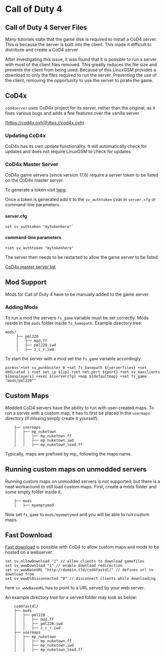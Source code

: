 # Call of Duty 4

## Call of Duty 4 Server Files

Many tutorials state that the game disk is required to install a CoD4 server. This is because the server is built into the client. This made it difficult to distribute and create a CoD4 server.

After investigating this issue, it was found that it is possible to run a server with most of the client files removed. This greatly reduces the file size and prevents the client from being used. Because of this LinuxGSM provides a download to only the files required to run the server. Preventing the use of the client, removing the opportunity to use the server to pirate the game.

## CoD4x

`cod4server` uses CoD4x project for its server, rather than the original, as it fixes various bugs and adds a few features over the vanilla server.

[https://cod4x.ovh](https://cod4x.ovh)

### Updating CoD4x

CoD4x has its own update functionality. It will automatically check for updates and does not require LinuxGSM to check for updates.

### CoD4x Master Server

CoD4x game servers (since version 17.6) require a server token to be listed on the CoD4x master server.

To generate a token visit [here](https://cod4master.cod4x.ovh/index.php?token\_generator=true).

Once a token is generated add it to the `sv_authtoken` cvar in `server.cfg` or command-line parameters.

#### server.cfg

```
set sv_authtoken "mytokenhere"`
```

#### command-line parameters

```
+set sv_authtoken "mytokenhere"
```

The server then needs to be restarted to allow the game server to be listed.

[CoD4x master server list](https://cod4master.cod4x.ovh/)

## Mod Support

Mods for Call of Duty 4 have to be manually added to the game server.

### Adding Mods

To run a mod the servers `fs_game` variable must be set correctly. Mods reside in the `mods` folder inside `fs_homepath`. Example directory tree:

```
mods/                                  
     ├── pml220                         
     │   ├── mod.ff                         
     │   ├── pml220.iwd                     
     │   ├── z_c_r.iwd
```

To start the server with a mod set the `fs_game` variable accordingly.

```
parms="+set sv_punkbuster 0 +set fs_basepath ${serverfiles} +set dedicated 1 +set net_ip ${ip} +set net_port ${port} +set sv_maxclients ${maxplayers} +exec ${servercfg} +map ${defaultmap} +set fs_game "mods/pml220""
```

## Custom Maps

Modded CoD4 servers have the ability to run with user-created maps. To run a server with a custom map, it has to first be placed in the `usermaps` directory (if missing simply create it yourself).

```
    ├── usermaps
    │   ├── mp_nuketown
    │   │   ├── mp_nuketown.ff
    │   │   ├── mp_nuketown.iwd
    │   │   ├── mp_nuketown_load.ff
```

Typically, maps are prefixed by mp\_ following the maps name.

## Running custom maps on unmodded servers

Running custom maps on unmodded servers is not supported, but there is a neat workaround to still load custom maps. First, create a mods folder and some empty folder inside it.

```
    ├── mods
    │   ├── myemptymod
```

Now set `fs_game` to `mods/myemptymod` and you will be able to run custom maps.

## Fast Download

[Fast download](../commands/fastdl.md) is possible with CoD4 to allow custom maps and mods to be hosted on a webserver.

```
set sv_allowDownload "1" // allow clients to download gamefiles
set sv_wwwDownload "1" // enable download redirection
set sv_wwwBaseURL "http://domain.tld/cod4fastdl/" // defines url to download from
set sv_wwwDlDisconnected "0" // disconnect clients while downloading
```

here `sv_wwwBaseURL` has to point to a URL served by your web server.

An example directory tree for a served folder may look as below:

```
    cod4fastdl/
    ├── mods
    │   ├── pml220
    │   │   ├── mod.ff
    │   │   ├── pml220.iwd
    │   │   ├── z_c_r.iwd
    ├── usermaps
    │   ├── mp_nuketown
    │   │   ├── mp_nuketown.ff
    │   │   ├── mp_nuketown.iwd
    │   │   ├── mp_nuketown_load.ff
```
